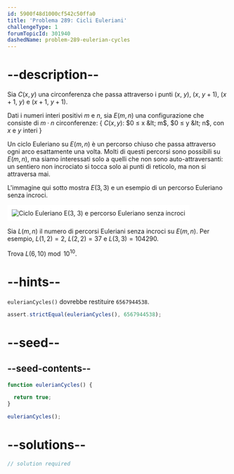 ```yaml
---
id: 5900f48d1000cf542c50ffa0
title: 'Problema 289: Cicli Euleriani'
challengeType: 1
forumTopicId: 301940
dashedName: problem-289-eulerian-cycles
---
```


# --description--

Sia $C(x,y)$ una circonferenza che passa attraverso i punti ($x$, $y$), ($x$, $y + 1$), ($x + 1$, $y$) e ($x + 1$, $y + 1$).

Dati i numeri interi positivi $m$ e $n$, sia $E(m,n)$ una configurazione che consiste di $m·n$ circonferenze: { $C(x,y)$: $0 ≤ x &lt; m$, $0 ≤ y &lt; n$, con $x$ e $y$ interi }

Un ciclo Euleriano su $E(m,n)$ è un percorso chiuso che passa attraverso ogni arco esattamente una volta. Molti di questi percorsi sono possibili su $E(m,n)$, ma siamo interessati solo a quelli che non sono auto-attraversanti: un sentiero non incrociato si tocca solo ai punti di reticolo, ma non si attraversa mai.

L'immagine qui sotto mostra $E(3,3)$ e un esempio di un percorso Euleriano senza incroci.

<img class="img-responsive center-block" alt="Ciclo Euleriano E(3, 3) e percorso Euleriano senza incroci" src="https://cdn.freecodecamp.org/curriculum/project-euler/eulerian-cycles.gif" style="background-color: white; padding: 10px;" />

Sia $L(m,n)$ il numero di percorsi Euleriani senza incroci su $E(m,n)$. Per esempio, $L(1,2) = 2$, $L(2,2) = 37$ e $L(3,3) = 104290$.

Trova $L(6,10)\bmod {10}^{10}$.

# --hints--

`eulerianCycles()` dovrebbe restituire `6567944538`.

```js
assert.strictEqual(eulerianCycles(), 6567944538);
```

# --seed--

## --seed-contents--

```js
function eulerianCycles() {

  return true;
}

eulerianCycles();
```

# --solutions--

```js
// solution required
```
